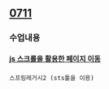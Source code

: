 ## [0711](https://github.com/nxx5xxx/spring2/blob/master/0711.md)
### 수업내용
#### [js 스크롤을 활용한 페이지 이동](https://github.com/nxx5xxx/javaScript/blob/master/0711.md)
    스프링레거시2 (sts툴을 이용)